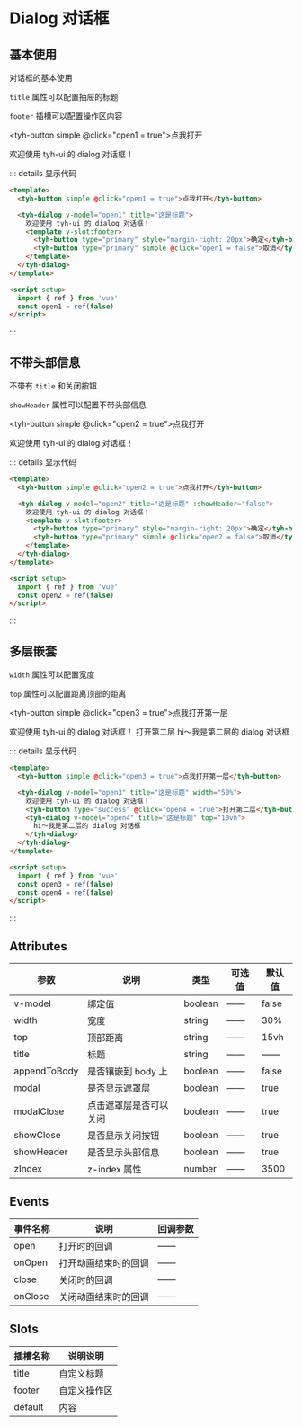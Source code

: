 # Dialog 对话框

## 基本使用

对话框的基本使用

`title` 属性可以配置抽屉的标题

`footer` 插槽可以配置操作区内容

<tyh-button simple @click="open1 = true">点我打开</tyh-button>

<tyh-dialog v-model="open1" title="这是标题">
  欢迎使用 tyh-ui 的 dialog 对话框！
  <template v-slot:footer>
    <tyh-button type="primary" style="margin-right: 20px">确定</tyh-button>
    <tyh-button type="primary" simple @click="open1 = false">取消</tyh-button>
  </template>
</tyh-dialog>

::: details 显示代码

```html
<template>
  <tyh-button simple @click="open1 = true">点我打开</tyh-button>

  <tyh-dialog v-model="open1" title="这是标题">
    欢迎使用 tyh-ui 的 dialog 对话框！
    <template v-slot:footer>
      <tyh-button type="primary" style="margin-right: 20px">确定</tyh-button>
      <tyh-button type="primary" simple @click="open1 = false">取消</tyh-button>
    </template>
  </tyh-dialog>
</template>

<script setup>
  import { ref } from 'vue'
  const open1 = ref(false)
</script>
```

:::

## 不带头部信息

不带有 `title` 和关闭按钮

`showHeader` 属性可以配置不带头部信息

<tyh-button simple @click="open2 = true">点我打开</tyh-button>

<tyh-dialog v-model="open2" title="这是标题" :showHeader="false">
  欢迎使用 tyh-ui 的 dialog 对话框！
  <template v-slot:footer>
    <tyh-button type="primary" style="margin-right: 20px">确定</tyh-button>
    <tyh-button type="primary" simple @click="open2 = false">取消</tyh-button>
  </template>
</tyh-dialog>

::: details 显示代码

```html
<template>
  <tyh-button simple @click="open2 = true">点我打开</tyh-button>

  <tyh-dialog v-model="open2" title="这是标题" :showHeader="false">
    欢迎使用 tyh-ui 的 dialog 对话框！
    <template v-slot:footer>
      <tyh-button type="primary" style="margin-right: 20px">确定</tyh-button>
      <tyh-button type="primary" simple @click="open2 = false">取消</tyh-button>
    </template>
  </tyh-dialog>
</template>

<script setup>
  import { ref } from 'vue'
  const open2 = ref(false)
</script>
```

:::

## 多层嵌套

`width` 属性可以配置宽度

`top` 属性可以配置距离顶部的距离

<tyh-button simple @click="open3 = true">点我打开第一层</tyh-button>

<tyh-dialog v-model="open3" title="这是标题" width="50%">
  欢迎使用 tyh-ui 的 dialog 对话框！
  <tyh-button type="success" @click="open4 = true">打开第二层</tyh-button>
  <tyh-dialog v-model="open4" title="这是标题" top="10vh">
    hi～我是第二层的 dialog 对话框
  </tyh-dialog>
</tyh-dialog>

::: details 显示代码

```html
<template>
  <tyh-button simple @click="open3 = true">点我打开第一层</tyh-button>

  <tyh-dialog v-model="open3" title="这是标题" width="50%">
    欢迎使用 tyh-ui 的 dialog 对话框！
    <tyh-button type="success" @click="open4 = true">打开第二层</tyh-button>
    <tyh-dialog v-model="open4" title="这是标题" top="10vh">
      hi～我是第二层的 dialog 对话框
    </tyh-dialog>
  </tyh-dialog>
</template>

<script setup>
  import { ref } from 'vue'
  const open3 = ref(false)
  const open4 = ref(false)
</script>
```

:::

## Attributes

| 参数         | 说明                   | 类型    | 可选值 | 默认值 |
| ------------ | ---------------------- | ------- | ------ | ------ |
| v-model      | 绑定值                 | boolean | ——     | false  |
| width        | 宽度                   | string  | ——     | 30%    |
| top          | 顶部距离               | string  | ——     | 15vh   |
| title        | 标题                   | string  | ——     | ——     |
| appendToBody | 是否镶嵌到 body 上     | boolean | ——     | false  |
| modal        | 是否显示遮罩层         | boolean | ——     | true   |
| modalClose   | 点击遮罩层是否可以关闭 | boolean | ——     | true   |
| showClose    | 是否显示关闭按钮       | boolean | ——     | true   |
| showHeader   | 是否显示头部信息       | boolean | ——     | true   |
| zIndex       | z-index 属性           | number  | ——     | 3500   |

## Events

| 事件名称 | 说明                 | 回调参数 |
| -------- | -------------------- | -------- |
| open     | 打开时的回调         | ——       |
| onOpen   | 打开动画结束时的回调 | ——       |
| close    | 关闭时的回调         | ——       |
| onClose  | 关闭动画结束时的回调 | ——       |

## Slots

| 插槽名称 | 说明说明     |
| -------- | ------------ |
| title    | 自定义标题   |
| footer   | 自定义操作区 |
| default  | 内容         |

<script setup>
  import { ref } from 'vue'
  const open1 = ref(false)
  const open2 = ref(false)
  const open3 = ref(false)
  const open4 = ref(false)
</script>
